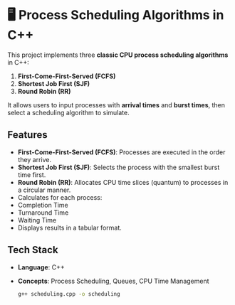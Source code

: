 # 🖥️ Process Scheduling Algorithms in C++  

This project implements three **classic CPU process scheduling algorithms** in C++:  

1. **First-Come-First-Served (FCFS)**  
2. **Shortest Job First (SJF)**  
3. **Round Robin (RR)**  

It allows users to input processes with **arrival times** and **burst times**, then select a scheduling algorithm to simulate.  

##  Features  

-  **First-Come-First-Served (FCFS)**: Processes are executed in the order they arrive.  
-  **Shortest Job First (SJF)**: Selects the process with the smallest burst time first.  
-  **Round Robin (RR)**: Allocates CPU time slices (quantum) to processes in a circular manner.  
-  Calculates for each process:  
  - Completion Time  
  - Turnaround Time  
  - Waiting Time  
-  Displays results in a tabular format.  

## Tech Stack  

- **Language**: C++  
- **Concepts**: Process Scheduling, Queues, CPU Time Management  


   ```bash
   g++ scheduling.cpp -o scheduling
